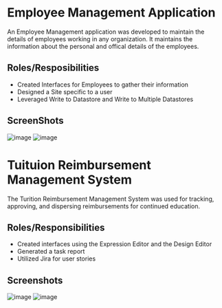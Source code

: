 # Employee Management Application
An Employee Management application was developed to maintain the details of employees working in any organization. It maintains the information about the personal and offical details of the employees.

## Roles/Resposibilities 
- Created Interfaces for Employees to gather their information
- Designed a Site specific to a user
- Leveraged Write to Datastore and Write to Multiple Datastores

## ScreenShots
![image](https://user-images.githubusercontent.com/63929368/109695242-aa09b200-7b59-11eb-8cda-c241a5fb4d23.png)
![image](https://user-images.githubusercontent.com/63929368/109695458-e89f6c80-7b59-11eb-9924-3cdc251aa05e.png)


# Tuituion Reimbursement Management System
The Turition Reimbursement Management System was used for tracking, approving, and dispersing reimbursements for continued education.

## Roles/Responsibilities
- Created interfaces using the Expression Editor and the Design Editor
- Generated a task report
- Utilized Jira for user stories

## Screenshots
![image](https://user-images.githubusercontent.com/63929368/109696611-3e284900-7b5b-11eb-9a15-d6397a0e0680.png)
![image](https://user-images.githubusercontent.com/63929368/109696741-5dbf7180-7b5b-11eb-99a4-78dcb42bfdbc.png)
